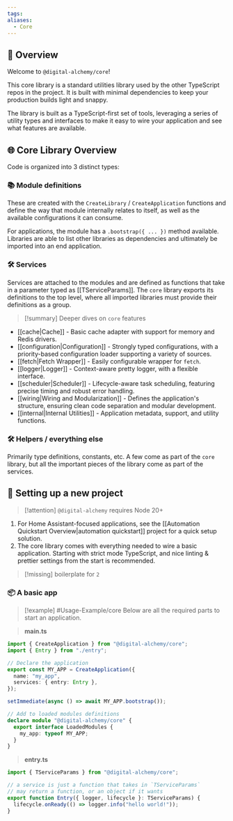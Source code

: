 ```yaml
---
tags: 
aliases:
  - Core
---
```

## 📘 Overview

Welcome to `@digital-alchemy/core`!

This core library is a standard utilities library used by the other TypeScript repos in the project. It is built with minimal dependencies to keep your production builds light and snappy.

The library is built as a TypeScript-first set of tools, leveraging a series of utility types and interfaces to make it easy to wire your application and see what features are available.

## 🌐 Core Library Overview

Code is organized into 3 distinct types:

### 📚 Module definitions

These are created with the `CreateLibrary` / `CreateApplication` functions and define the way that module internally relates to itself, as well as the available configurations it can consume.

For applications, the module has a `.bootstrap({ ... })` method available. Libraries are able to list other libraries as dependencies and ultimately be imported into an end application.

### 🛠 Services

Services are attached to the modules and are defined as functions that take in a parameter typed as [[TServiceParams]]. The `core` library exports its definitions to the top level, where all imported libraries must provide their definitions as a group.

> [!summary] 
> Deeper dives on `core` features

 - [[cache\|Cache]] - Basic cache adapter with support for memory and Redis drivers.
 - [[configuration\|Configuration]] - Strongly typed configurations, with a priority-based configuration loader supporting a variety of sources.
 - [[fetch|Fetch Wrapper]] - Easily configurable wrapper for `fetch`.
 - [[logger\|Logger]] - Context-aware pretty logger, with a flexible interface.
 - [[scheduler\|Scheduler]] - Lifecycle-aware task scheduling, featuring precise timing and robust error handling.
 - [[wiring\|Wiring and Modularization]] - Defines the application's structure, ensuring clean code separation and modular development.
 - [[internal\|Internal Utilities]] - Application metadata, support, and utility functions.

### 🛠 Helpers / everything else

Primarily type definitions, constants, etc. A few come as part of the `core` library, but all the important pieces of the library come as part of the services.

## 🚀 Setting up a new project

> [!attention] 
> `@digital-alchemy` requires Node 20+

1. For Home Assistant-focused applications, see the [[Automation Quickstart Overview|automation quickstart]] project for a quick setup solution.
2. The core library comes with everything needed to wire a basic application. Starting with strict mode TypeScript, and nice linting & prettier settings from the start is recommended.

> [!missing] 
> boilerplate for `2` 

### 📦 A basic app

> [!example] #Usage-Example/core
> Below are all the required parts to start an application.

> **main.ts**
```typescript
import { CreateApplication } from "@digital-alchemy/core";
import { Entry } from "./entry";

// Declare the application
export const MY_APP = CreateApplication({
  name: "my_app",
  services: { entry: Entry },
});

setImmediate(async () => await MY_APP.bootstrap());

// Add to loaded modules definitions
declare module "@digital-alchemy/core" {
  export interface LoadedModules {
    my_app: typeof MY_APP;
  }
}
```
> **entry.ts**
```typescript
import { TServiceParams } from "@digital-alchemy/core";

// a service is just a function that takes in `TServiceParams`
// may return a function, or an object if it wants
export function Entry({ logger, lifecycle }: TServiceParams) {
  lifecycle.onReady(() => logger.info("hello world!"));
}
```